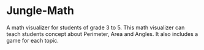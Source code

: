 # Jungle-Math
A math visualizer for students of grade 3 to 5. This math visualizer can teach students concept about Perimeter, Area and Angles. It also includes a game for each topic.
